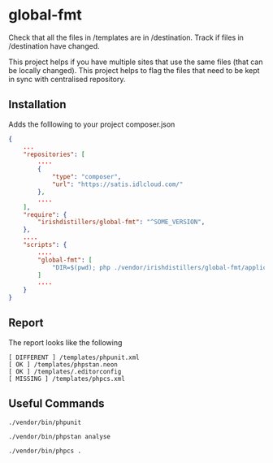 # global-fmt
Check that all the files in /templates are in /destination.
Track if files in /destination have changed.

This project helps if you have multiple sites that use the same files (that can be locally changed).
This project helps to flag the files that need to be kept in sync with centralised repository.

## Installation
Adds the folllowing to your project composer.json

```json
{
	...
	"repositories": [
		....
		{
			"type": "composer",
			"url": "https://satis.idlcloud.com/"
		},
		....
	],
	"require": {
		"irishdistillers/global-fmt": "^SOME_VERSION",
	},
    ....
	"scripts": {
		....
		"global-fmt": [
			"DIR=$(pwd); php ./vendor/irishdistillers/global-fmt/application.php scan --dir_from=default --dir_to=$DIR --show=different,ok,missing"
		]
        ....
	}
}
```

## Report

The report looks like the following

```
[ DIFFERENT ] /templates/phpunit.xml
[ OK ] /templates/phpstan.neon
[ OK ] /templates/.editorconfig
[ MISSING ] /templates/phpcs.xml
```

## Useful Commands

`./vendor/bin/phpunit`

`./vendor/bin/phpstan analyse`

`./vendor/bin/phpcs .`
